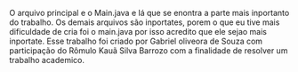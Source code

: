 O arquivo principal e o Main.java e lá que se enontra a parte mais inportanto do trabalho.
Os demais arquivos são inportates, porem o que eu tive mais dificuldade de cria foi o main.java por isso acredito que ele sejao mais inportate.
Esse trabalho foi criado por Gabriel oliveora de Souza com  participação do Rômulo Kauã Silva Barrozo com a finalidade de resolver um trabalho academico.
